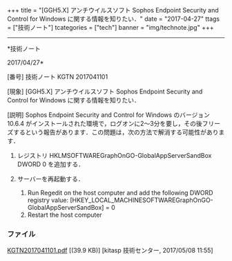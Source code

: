 ﻿+++
title = "[GGH5.X] アンチウイルスソフト Sophos Endpoint Security and Control for Windows に関する情報を知りたい．"
date = "2017-04-27"
ttags = ["技術ノート"]
tcategories = ["tech"]
banner = "img/technote.jpg"
+++

-----------------------------------------------------------------------------------------------------------------------------

*技術ノート

2017/04/27*


[番号]
技術ノート KGTN 2017041101

[現象]
[GGH5.X] アンチウイルスソフト Sophos Endpoint Security and Control for
Windows に関する情報を知りたい．

[説明]
Sophos Endpoint Security and Control for Windows のバージョン 10.6.4
がインストールされた環境で，ログオンに2～3分を要し，その後フリーズするという報告があります．この問題は，次の方法で解消する可能性があります．

1. レジストリ HKLMSOFTWAREGraphOnGO-GlobalAppServerSandBox
DWORD 0 を追加する．
2. サーバーを再起動する．

    1. Run Regedit on the host computer and add the following DWORD registry value:
    [HKEY_LOCAL_MACHINESOFTWAREGraphOnGO-GlobalAppServerSandBox] = 0
    2. Restart the host computer


### ファイル

 
 


[KGTN2017041101.pdf](http://techreport.kitasp.net/attachments/download/3513/KGTN2017041101.pdf)
 [(39.9 KB)] [kitasp 技術センター, 2017/05/08
11:55]


 


 

